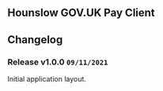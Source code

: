 ## Hounslow GOV.UK Pay Client

## Changelog

### Release v1.0.0 `09/11/2021`

Initial application layout.
